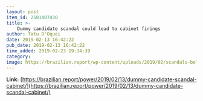 ```yaml
---
layout: post
item_id: 2501407430
title: >-
    Dummy candidate scandal could lead to cabinet firings
author: Tatu D'Oquei
date: 2019-02-13 16:42:22
pub_date: 2019-02-13 16:42:22
time_added: 2019-02-23 19:34:39
category: 
image: https://brazilian.report/wp-content/uploads/2019/02/scandals-bolsonaro-government-minister-cabinet.jpg
---
```


**Link:** [https://brazilian.report/power/2019/02/13/dummy-candidate-scandal-cabinet/](https://brazilian.report/power/2019/02/13/dummy-candidate-scandal-cabinet/)

